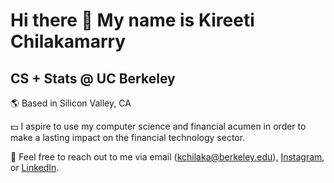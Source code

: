 # Hi there 👋 My name is Kireeti Chilakamarry

## CS + Stats @ UC Berkeley

:earth_americas:  Based in Silicon Valley, CA
    
:dollar:  I aspire to use my computer science and financial acumen in order to make a lasting impact on the financial technology sector. 
    
:email:  Feel free to reach out to me via email (kchilaka@berkeley.edu), [Instagram](https://www.instagram.com/kireeti.chy/), or [LinkedIn](https://www.linkedin.com/in/kchilaka/).

<!--
**kireetichilakamarry/kireetichilakamarry** is a ✨ _special_ ✨ repository because its `README.md` (this file) appears on your GitHub profile.

Here are some ideas to get you started:

- 🔭 I’m currently working on ...
- 🌱 I’m currently learning ...
- 👯 I’m looking to collaborate on ...
- 🤔 I’m looking for help with ...
- 💬 Ask me about ...
- 📫 How to reach me: ...
- 😄 Pronouns: ...
- ⚡ Fun fact: ...
-->
